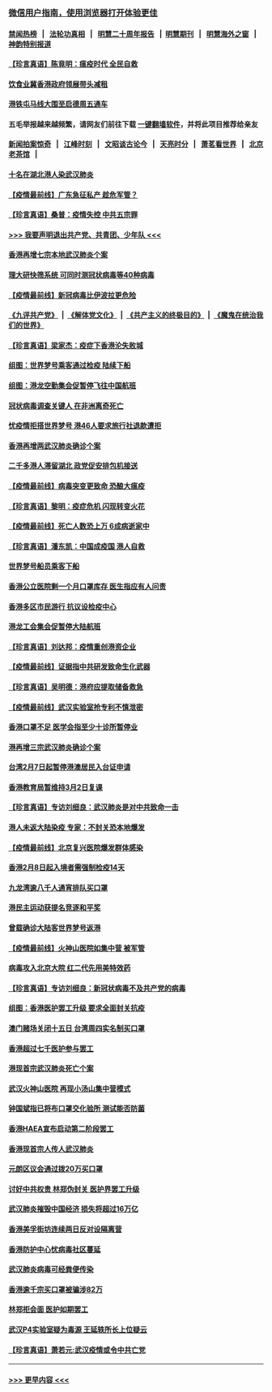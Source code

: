 ### [微信用户指南，使用浏览器打开体验更佳](https://github.com/gfw-breaker/banned-news1/blob/master/indexes/wechat-guide.md?t=0)
#### [禁闻热榜](热点新闻.md?t=0)  &nbsp;&nbsp;|&nbsp;&nbsp; [法轮功真相](https://github.com/gfw-breaker/truth/blob/master/README.md?t=0) &nbsp;&nbsp;|&nbsp;&nbsp; [明慧二十周年报告](https://github.com/gfw-breaker/mh-reports/blob/master/README.md?t=0) &nbsp;&nbsp;|&nbsp;&nbsp;[明慧期刊](https://github.com/gfw-breaker/mh-qikan) &nbsp;&nbsp;|&nbsp;&nbsp; [明慧海外之窗](https://github.com/gfw-breaker/mh-news/blob/master/README.md?t=0) &nbsp;&nbsp;|&nbsp;&nbsp; [神韵特别报道](https://github.com/gfw-breaker/mh-news/blob/master/shenyun.md?t=0)
#### [【珍言真语】陈竟明：瘟疫时代 全民自救](../pages/nsc415/n11866765.md?t=02140033) 
#### [饮食业冀香港政府领展带头减租](../pages/nsc415/n11864876.md?t=02140033) 
#### [港铁屯马线大围至启德周五通车](../pages/nsc415/n11864842.md?t=02140033) 
#### 五毛举报越来越频繁，请网友们前往下载 [一键翻墙软件](https://github.com/gfw-breaker/ssr-accounts)，并将此项目推荐给亲友
#### [新闻拍案惊奇](https://github.com/gfw-breaker/banned-news1/blob/master/pages/link4.md) &nbsp;&nbsp;|&nbsp;&nbsp; [江峰时刻](https://github.com/gfw-breaker/banned-news1/blob/master/pages/link4.md) &nbsp;&nbsp;|&nbsp;&nbsp; [文昭谈古论今](https://github.com/gfw-breaker/banned-news1/blob/master/pages/link4.md) &nbsp;&nbsp;|&nbsp;&nbsp; [天亮时分](https://github.com/gfw-breaker/banned-news1/blob/master/pages/link4.md) &nbsp;&nbsp;|&nbsp;&nbsp; [萧茗看世界](https://github.com/gfw-breaker/banned-news1/blob/master/pages/link4.md) &nbsp;&nbsp;|&nbsp;&nbsp; [北京老茶馆](https://github.com/gfw-breaker/banned-news1/blob/master/pages/link4.md) &nbsp;&nbsp;|&nbsp;&nbsp; 
#### [十名在湖北港人染武汉肺炎](../pages/nsc415/n11864807.md?t=02140033) 
#### [【疫情最前线】广东急征私产 趁危军管？](../pages/nsc415/n11864205.md?t=02140033) 
#### [【珍言真语】桑普：疫情失控 中共五宗罪](../pages/nsc415/n11864157.md?t=02140033) 
#### [>>> 我要声明退出共产党、共青团、少年队 <<<](https://github.com/begood0513/goodnews/blob/master/quit/letter.md) 
#### [香港再增七宗本地武汉肺炎个案](../pages/nsc415/n11862405.md?t=02140033) 
#### [理大研快筛系统 可同时测冠状病毒等40种病毒](../pages/nsc415/n11862376.md?t=02140033) 
#### [【疫情最前线】新冠病毒比伊波拉更危险](../pages/nsc415/n11862199.md?t=02140033) 
#### [《九评共产党》](https://github.com/begood0513/9ping.md/blob/master/README.md) &nbsp;|&nbsp; [《解体党文化》](../../../../jtdwh.md/blob/master/README.md)  &nbsp;|&nbsp; [《共产主义的终极目的》](../../../../gczydzjmd.md/blob/master/README.md) &nbsp;|&nbsp; [《魔鬼在统治我们的世界》](../../../../mgztzwmdsj.md/blob/master/README.md) 
#### [【珍言真语】梁家杰：疫症下香港沦失败城](../pages/nsc415/n11861588.md?t=02140033) 
#### [组图：世界梦号乘客通过检疫 陆续下船](../pages/nsc415/n11858302.md?t=02140033) 
#### [组图：港龙空勤集会促暂停飞往中国航班](../pages/nsc415/n11858190.md?t=02140033) 
#### [冠状病毒调查关键人 在非洲离奇死亡](../pages/nsc415/n11859798.md?t=02140033) 
#### [忧疫情拒搭世界梦号 港46人要求旅行社退款遭拒](../pages/nsc415/n11859849.md?t=02140033) 
#### [香港再增两武汉肺炎确诊个案](../pages/nsc415/n11859833.md?t=02140033) 
#### [二千多港人滞留湖北 政党促安排包机接送](../pages/nsc415/n11859831.md?t=02140033) 
#### [【疫情最前线】病毒突变更致命 恐酿大瘟疫](../pages/nsc415/n11859604.md?t=02140033) 
#### [【珍言真语】黎明：疫症危机 闪现转变火花](../pages/nsc415/n11859199.md?t=02140033) 
#### [【疫情最前线】死亡人数恐上万 6成病逝家中](../pages/nsc415/n11856687.md?t=02140033) 
#### [【珍言真语】潘东凯：中国成疫国 港人自救](../pages/nsc415/n11856962.md?t=02140033) 
#### [世界梦号船员乘客下船](../pages/nsc415/n11856883.md?t=02140033) 
#### [香港公立医院剩一个月口罩库存 医生指应有人问责](../pages/nsc415/n11856875.md?t=02140033) 
#### [香港多区市民游行 抗议设检疫中心](../pages/nsc415/n11856866.md?t=02140033) 
#### [港龙工会集会促暂停大陆航班](../pages/nsc415/n11856840.md?t=02140033) 
#### [【珍言真语】刘达邦：疫情重创港资企业](../pages/nsc415/n11854274.md?t=02140033) 
#### [【疫情最前线】证据指中共研发致命生化武器](../pages/nsc415/n11853087.md?t=02140033) 
#### [【珍言真语】吴明德：港府应提取储备救急](../pages/nsc415/n11852734.md?t=02140033) 
#### [【疫情最前线】武汉实验室抢专利不慎泄密](../pages/nsc415/n11850310.md?t=02140033) 
#### [香港口罩不足 医学会指至少十诊所暂停业](../pages/nsc415/n11850301.md?t=02140033) 
#### [港再增三宗武汉肺炎确诊个案](../pages/nsc415/n11850328.md?t=02140033) 
#### [台湾2月7日起暂停港澳居民入台证申请](../pages/nsc415/n11850304.md?t=02140033) 
#### [香港教育局暂维持3月2日复课](../pages/nsc415/n11850260.md?t=02140033) 
#### [【珍言真语】专访刘细良：武汉肺炎是对中共致命一击](../pages/nsc415/n11849934.md?t=02140033) 
#### [港人未返大陆染疫 专家：不封关恐本地爆发](../pages/nsc415/n11848021.md?t=02140033) 
#### [【疫情最前线】北京复兴医院爆发群体感染](../pages/nsc415/n11847626.md?t=02140033) 
#### [香港2月8日起入境者需强制检疫14天](../pages/nsc415/n11847658.md?t=02140033) 
#### [九龙湾逾八千人通宵排队买口罩](../pages/nsc415/n11847647.md?t=02140033) 
#### [港民主运动获提名竞逐和平奖](../pages/nsc415/n11847633.md?t=02140033) 
#### [曾载确诊大陆客世界梦号返港](../pages/nsc415/n11847608.md?t=02140033) 
#### [【疫情最前线】火神山医院如集中营 被军管](../pages/nsc415/n11847524.md?t=02140033) 
#### [病毒攻入北京大院 红二代先用美特效药](../pages/nsc415/n11847427.md?t=02140033) 
#### [【珍言真语】专访刘细良：新冠状病毒不及共产党的病毒](../pages/nsc415/n11847164.md?t=02140033) 
#### [组图：香港医护罢工升级 要求全面封关抗疫](../pages/nsc415/n11844107.md?t=02140033) 
#### [澳门赌场关闭十五日 台湾周四实名制买口罩](../pages/nsc415/n11845083.md?t=02140033) 
#### [香港超过七千医护参与罢工](../pages/nsc415/n11845051.md?t=02140033) 
#### [港现首宗武汉肺炎死亡个案](../pages/nsc415/n11844998.md?t=02140033) 
#### [武汉火神山医院 再现小汤山集中营模式](../pages/nsc415/n11844763.md?t=02140033) 
#### [钟国斌指已将布口罩交化验所 测试能否防菌](../pages/nsc415/n11842783.md?t=02140033) 
#### [香港HAEA宣布启动第二阶段罢工](../pages/nsc415/n11842723.md?t=02140033) 
#### [香港现首宗人传人武汉肺炎](../pages/nsc415/n11842766.md?t=02140033) 
#### [元朗区议会通过拨20万买口罩](../pages/nsc415/n11842754.md?t=02140033) 
#### [讨好中共权贵 林郑伪封关 医护界罢工升级](../pages/nsc415/n11842359.md?t=02140033) 
#### [武汉肺炎摧毁中国经济 损失将超过16万亿](../pages/nsc415/n11839723.md?t=02140033) 
#### [香港美孚街坊连续两日反对设隔离营](../pages/nsc415/n11839962.md?t=02140033) 
#### [香港防护中心忧病毒社区蔓延](../pages/nsc415/n11839933.md?t=02140033) 
#### [武汉肺炎病毒可经粪便传染](../pages/nsc415/n11839939.md?t=02140033) 
#### [香港逾千宗买口罩被骗涉82万](../pages/nsc415/n11839914.md?t=02140033) 
#### [林郑拒会面 医护如期罢工](../pages/nsc415/n11839892.md?t=02140033) 
#### [武汉P4实验室疑为毒源 王延轶所长上位疑云](../pages/nsc415/n11835543.md?t=02140033) 
#### [【珍言真语】萧若元:武汉疫情或令中共亡党](../pages/nsc415/n11829394.md?t=02140033) 

----
#### [ >>> 更早内容 <<< ](../indexes/nsc415-earlier.md)
